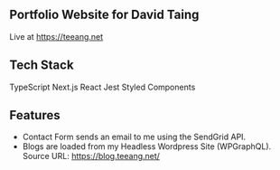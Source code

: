 ## Portfolio Website for David Taing
Live at https://teeang.net

## Tech Stack

TypeScript
Next.js
React
Jest
Styled Components

## Features

- Contact Form sends an email to me using the SendGrid API.
- Blogs are loaded from my Headless Wordpress Site (WPGraphQL). Source URL: https://blog.teeang.net/

